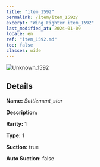 ```yaml
---
title: "item_1592"
permalink: /item/item_1592/
excerpt: "Wing Fighter item_1592"
last_modified_at: 2024-01-09
locale: en
ref: "item_1592.md"
toc: false
classes: wide
---
```



 ![Unknown_1592](/images/item/Settlement_star_p.png)



## Details

 **Name:** *Settlement_star* 

 **Description:** 

 **Rarity:** 1 

 **Type:** 1 

 **Suction:** true 

 **Auto Suction:** false 


